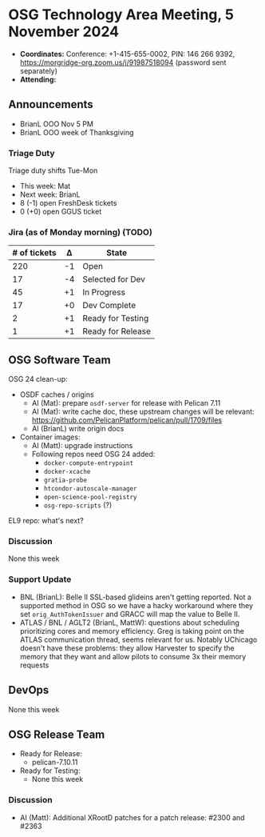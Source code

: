 # OSG Technology Area Meeting, 5 November 2024

-   **Coordinates:** Conference: +1-415-655-0002, PIN: 146 266 9392,
    <https://morgridge-org.zoom.us/j/91987518094> (password sent separately)
-   **Attending:** 

## Announcements

-   BrianL OOO Nov 5 PM
-   BrianL OOO week of Thanksgiving

### Triage Duty

Triage duty shifts Tue-Mon

-   This week: Mat
-   Next week: BrianL
-   8 (-1) open FreshDesk tickets
-   0 (+0) open GGUS ticket

### Jira (as of Monday morning) (TODO)

| # of tickets | &Delta; | State             |
|--------------|---------|-------------------|
| 220          | -1      | Open              |
| 17           | -4      | Selected for Dev  |
| 45           | +1      | In Progress       |
| 17           | +0      | Dev Complete      |
| 2            | +1      | Ready for Testing |
| 1            | +1      | Ready for Release |

## OSG Software Team

OSG 24 clean-up:

-   OSDF caches / origins
    - AI (Mat): prepare `osdf-server` for release with Pelican 7.11
    - AI (Mat): write cache doc, these upstream changes will be relevant:
      <https://github.com/PelicanPlatform/pelican/pull/1709/files>
    - AI (BrianL) write origin docs
-   Container images:
    -   AI (Matt): upgrade instructions
    -   Following repos need OSG 24 added: 
        -   `docker-compute-entrypoint`
        -   `docker-xcache`
        -   `gratia-probe`
        -   `htcondor-autoscale-manager`
        -   `open-science-pool-registry`
        -   `osg-repo-scripts` (?)

EL9 repo: what's next?

### Discussion

None this week

### Support Update

-   BNL (BrianL): Belle II SSL-based glideins aren't getting reported.
    Not a supported method in OSG so we have a hacky workaround where they set `orig_AuthTokenIssuer` and GRACC will map
    the value to Belle II.
-   ATLAS / BNL / AGLT2 (BrianL, MattW): questions about scheduling prioritizing cores and memory efficiency.
    Greg is taking point on the ATLAS communication thread, seems relevant for us.
    Notably UChicago doesn't have these problems: they allow Harvester to specify the memory that they want and allow
    pilots to consume 3x their memory requests

## DevOps

None this week

## OSG Release Team

-   Ready for Release:
    - pelican-7.10.11
-   Ready for Testing:
    - None this week
    
### Discussion

-   AI (Matt): Additional XRootD patches for a patch release: #2300 and #2363
